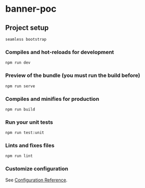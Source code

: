 # banner-poc

## Project setup
```
seamless bootstrap
```

### Compiles and hot-reloads for development
```
npm run dev
```

### Preview of the bundle (you must run the build before)
```
npm run serve
```

### Compiles and minifies for production
```
npm run build
```

### Run your unit tests
```
npm run test:unit
```

### Lints and fixes files
```
npm run lint
```

### Customize configuration
See [Configuration Reference](https://vitejs.dev/).
